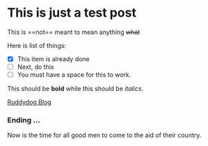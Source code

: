 # This is just a test post

This is ==not== meant to mean anything ~~what~~

Here is list of things:
- [x] This item is already done
- [ ] Next, do this
- [ ] You must have a space for this to work.

This should be **bold** while this should be *italics*.

[Ruddydog Blog](https://www.ruddydog.com)

### Ending ...
Now is the time for all good men to come to the aid of their country.

